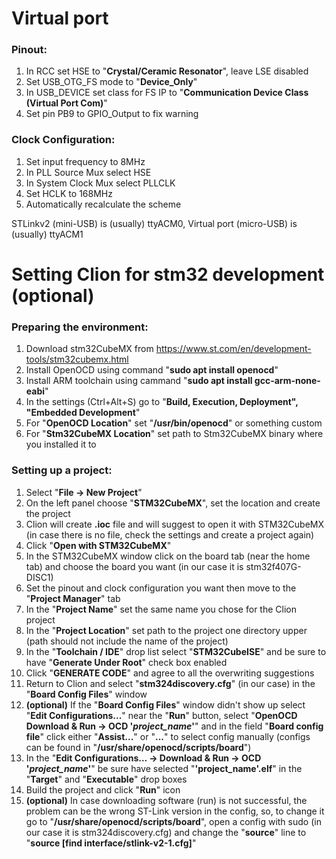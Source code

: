 # Virtual port

### Pinout:

1. In RCC set HSE to "**Crystal/Ceramic Resonator**", leave LSE disabled
2. Set USB_OTG_FS mode to "**Device_Only**"
3. In USB_DEVICE set class for FS IP to "**Communication Device Class (Virtual Port Com)**"
4. Set pin PB9 to GPIO_Output to fix warning

### Clock Configuration:

1. Set input frequency to 8MHz
2. In PLL Source Mux select HSE
3. In System Clock Mux select PLLCLK
4. Set HCLK to 168MHz
5. Automatically recalculate the scheme

STLinkv2 (mini-USB) is (usually) ttyACM0, Virtual port (micro-USB) is (usually) ttyACM1

# Setting Clion for stm32 development (optional)

### Preparing the environment:

1. Download stm32CubeMX from https://www.st.com/en/development-tools/stm32cubemx.html
2. Install OpenOCD using command "**sudo apt install openocd**"
3. Install ARM toolchain using cammand "**sudo apt install gcc-arm-none-eabi**"
4. In the settings (Ctrl+Alt+S) go to "**Build, Execution, Deployment", "Embedded Development**"
5. For "**OpenOCD Location**" set "**/usr/bin/openocd**" or something custom
6. For "**Stm32CubeMX Location**" set path to Stm32CubeMX binary where you installed it to

### Setting up a project:

1. Select "**File -> New Project**"
2. On the left panel choose "**STM32CubeMX**", set the location and create the project
3. Clion will create **.ioc** file and will suggest to open it with STM32CubeMX (in case there is no file, check the settings and create a project again)
4. Click "**Open with STM32CubeMX**"
5. In the STM32CubeMX window click on the board tab (near the home tab) and choose the board you want (in our case it is stm32f407G-DISC1)
6. Set the pinout and clock configuration you want then move to the "**Project Manager**" tab
7. In the "**Project Name**" set the same name you chose for the Clion project
8. In the "**Project Location**" set path to the project one directory upper (path should not include the name of the project)
9. In the "**Toolchain / IDE**" drop list select "**STM32CubeISE**" and be sure to have "**Generate Under Root**" check box enabled
10. Click "**GENERATE CODE**" and agree to all the overwriting suggestions
11. Return to Clion and select "**stm324discovery.cfg**" (in our case) in the "**Board Config Files**" window
12. **(optional)** If the "**Board Config Files**" window didn't show up select "**Edit Configurations...**" near the "**Run**" button, select "**OpenOCD Download & Run -> OCD '*project_name*'**" and in the field "**Board config file**" click either "**Assist...**" or "**...**" to select config manually (configs can be found in "**/usr/share/openocd/scripts/board**")
13. In the "**Edit Configurations... -> Download & Run -> OCD '*project_name*'**" be sure have selected "**'project_name'.elf**" in the "**Target**" and "**Executable**" drop boxes
14. Build the project and click "**Run**" icon
15. **(optional)** In case downloading software (run) is not successful, the problem can be the wrong ST-Link version in the config, so, to change it go to "**/usr/share/openocd/scripts/board**", open a config with sudo (in our case it is stm324discovery.cfg) and change the "**source**" line to "**source [find interface/stlink-v2-1.cfg]**"
